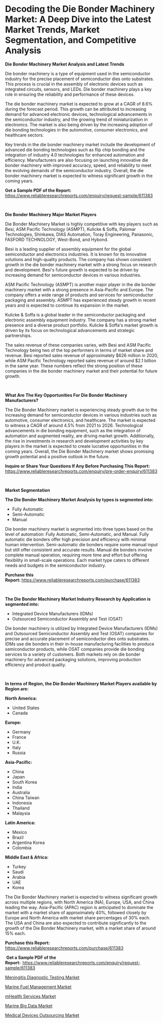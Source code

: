 <p><h1>Decoding the Die Bonder Machinery Market: A Deep Dive into the Latest Market Trends, Market Segmentation, and Competitive Analysis</h1></p><p><strong>Die Bonder Machinery Market Analysis and Latest Trends</strong></p>
<p><p>Die bonder machinery is a type of equipment used in the semiconductor industry for the precise placement of semiconductor dies onto substrates. This process is crucial in the assembly of electronic devices such as integrated circuits, sensors, and LEDs. Die bonder machinery plays a key role in ensuring the reliability and performance of these devices.</p><p>The die bonder machinery market is expected to grow at a CAGR of 8.6% during the forecast period. This growth can be attributed to increasing demand for advanced electronic devices, technological advancements in the semiconductor industry, and the growing trend of miniaturization in electronics. The market is also being driven by the increasing adoption of die bonding technologies in the automotive, consumer electronics, and healthcare sectors.</p><p>Key trends in the die bonder machinery market include the development of advanced die bonding technologies such as flip chip bonding and the integration of industry 4.0 technologies for enhanced automation and efficiency. Manufacturers are also focusing on launching innovative die bonder machinery with improved accuracy, speed, and reliability to meet the evolving demands of the semiconductor industry. Overall, the die bonder machinery market is expected to witness significant growth in the coming years.</p></p>
<p><strong>Get a Sample PDF of the Report:&nbsp;</strong> <a href="https://www.reliableresearchreports.com/enquiry/request-sample/611383">https://www.reliableresearchreports.com/enquiry/request-sample/611383</a></p>
<p>&nbsp;</p>
<p><strong>Die Bonder Machinery Major Market Players</strong></p>
<p><p>Die Bonder Machinery Market is highly competitive with key players such as Besi, ASM Pacific Technology (ASMPT), Kulicke & Soffa, Palomar Technologies, Shinkawa, DIAS Automation, Toray Engineering, Panasonic, FASFORD TECHNOLOGY, West-Bond, and Hybond.</p><p>Besi is a leading supplier of assembly equipment for the global semiconductor and electronics industries. It is known for its innovative solutions and high-quality products. The company has shown consistent growth in the die bonder machinery market with a strong focus on research and development. Besi's future growth is expected to be driven by increasing demand for semiconductor devices in various industries.</p><p>ASM Pacific Technology (ASMPT) is another major player in the die bonder machinery market with a strong presence in Asia-Pacific and Europe. The company offers a wide range of products and services for semiconductor packaging and assembly. ASMPT has experienced steady growth in recent years and is expected to continue its expansion in the market.</p><p>Kulicke & Soffa is a global leader in the semiconductor packaging and electronic assembly equipment industry. The company has a strong market presence and a diverse product portfolio. Kulicke & Soffa's market growth is driven by its focus on technological advancements and strategic partnerships.</p><p>The sales revenue of these companies varies, with Besi and ASM Pacific Technology being two of the top performers in terms of market share and revenue. Besi reported sales revenue of approximately $626 million in 2020, while ASM Pacific Technology reported sales revenue of around $2.1 billion in the same year. These numbers reflect the strong position of these companies in the die bonder machinery market and their potential for future growth.</p></p>
<p>&nbsp;</p>
<p><strong>What Are The Key Opportunities For Die Bonder Machinery Manufacturers?</strong></p>
<p><p>The Die Bonder Machinery market is experiencing steady growth due to the increasing demand for semiconductor devices in various industries such as automotive, consumer electronics, and healthcare. The market is expected to witness a CAGR of around 4.5% from 2021 to 2026. Technological advancements in die bonding equipment, such as the integration of automation and augmented reality, are driving market growth. Additionally, the rise in investments in research and development activities by key players in the market is expected to create lucrative opportunities in the coming years. Overall, the Die Bonder Machinery market shows promising growth potential and a positive outlook in the future.</p></p>
<p><strong>Inquire or Share Your Questions If Any Before Purchasing This Report:</strong> <a href="https://www.reliableresearchreports.com/enquiry/pre-order-enquiry/611383">https://www.reliableresearchreports.com/enquiry/pre-order-enquiry/611383</a></p>
<p>&nbsp;</p>
<p><strong>Market Segmentation</strong></p>
<p><strong>The Die Bonder Machinery Market Analysis by types is segmented into:</strong></p>
<p><ul><li>Fully Automatic</li><li>Semi-Automatic</li><li>Manual</li></ul></p>
<p><p>Die bonder machinery market is segmented into three types based on the level of automation: Fully Automatic, Semi-Automatic, and Manual. Fully automatic die bonders offer high precision and efficiency with minimal human intervention. Semi-automatic die bonders require some manual input but still offer consistent and accurate results. Manual die bonders involve complete manual operation, requiring more time and effort but offering flexibility in small-scale operations. Each market type caters to different needs and budgets in the semiconductor industry.</p></p>
<p><strong>Purchase this Report:&nbsp;</strong><a href="https://www.reliableresearchreports.com/purchase/611383">https://www.reliableresearchreports.com/purchase/611383</a></p>
<p>&nbsp;</p>
<p><strong>The Die Bonder Machinery Market Industry Research by Application is segmented into:</strong></p>
<p><ul><li>Integrated Device Manufacturers (IDMs)</li><li>Outsourced Semiconductor Assembly and Test (OSAT)</li></ul></p>
<p><p>Die bonder machinery is utilized by Integrated Device Manufacturers (IDMs) and Outsourced Semiconductor Assembly and Test (OSAT) companies for precise and accurate placement of semiconductor dies onto substrates. IDMs use die bonders in their in-house manufacturing facilities to produce semiconductor products, while OSAT companies provide die bonding services to a variety of customers. Both markets rely on die bonder machinery for advanced packaging solutions, improving production efficiency and product quality.</p></p>
<p>&nbsp;</p>
<p><strong>In terms of Region, the Die Bonder Machinery Market Players available by Region are:</strong></p>
<p>
    <p> <strong> North America: </strong>
        <ul>
            <li>United States</li>
            <li>Canada</li>
        </ul>
        </p> 
    <p> <strong> Europe: </strong>
        <ul>
            <li>Germany</li>
            <li>France</li>
            <li>U.K.</li>
            <li>Italy</li>
            <li>Russia</li>
        </ul>
        </p> 
    <p> <strong> Asia-Pacific: </strong>
        <ul>
            <li>China</li>
            <li>Japan</li>
            <li>South Korea</li>
            <li>India</li>
            <li>Australia</li>
            <li>China Taiwan</li>
            <li>Indonesia</li>
            <li>Thailand</li>
            <li>Malaysia</li>
        </ul>
        </p> 
    <p> <strong> Latin America: </strong>
        <ul>
            <li>Mexico</li>
            <li>Brazil</li>
            <li>Argentina Korea</li>
            <li>Colombia</li>
        </ul>
        </p> 
    <p> <strong> Middle East & Africa: </strong>
        <ul>
            <li>Turkey</li>
            <li>Saudi</li>
            <li>Arabia</li>
            <li>UAE</li>
            <li>Korea</li>
        </ul>
    </p>
    </p>
<p><p>The Die Bonder Machinery market is expected to witness significant growth across multiple regions, with North America (NA), Europe, USA, and China leading the way. Asia-Pacific (APAC) region is anticipated to dominate the market with a market share of approximately 40%, followed closely by Europe and North America with market share percentages of 30% each. The USA and China are also expected to contribute significantly to the growth of the Die Bonder Machinery market, with a market share of around 15% each.</p></p>
<p><strong>Purchase this Report: </strong><a href="https://www.reliableresearchreports.com/purchase/611383">https://www.reliableresearchreports.com/purchase/611383</a></p>
<p>&nbsp;<strong>Get a Sample PDF of the Report:&nbsp;&nbsp;</strong><a href="https://www.reliableresearchreports.com/enquiry/request-sample/611383">https://www.reliableresearchreports.com/enquiry/request-sample/611383</a></p>
<p><strong></strong></p>
<p><p><a href="https://medium.com/@anndavis1924/meningitis-diagnostic-testing-market-size-and-market-trends-complete-industry-overview-2024-to-b52ab3f357c9">Meningitis Diagnostic Testing Market</a></p><p><a href="https://medium.com/@anndavis1924/marine-fuel-management-market-size-cagr-trends-2024-2030-6195f892b9b7">Marine Fuel Management Market</a></p><p><a href="https://medium.com/@anndavis1924/mhealth-services-market-insights-into-market-cagr-market-trends-and-growth-strategies-86c4e1358e47">mHealth Services Market</a></p><p><a href="https://medium.com/@anndavis1924/marine-big-data-market-insights-into-market-cagr-market-trends-and-growth-strategies-ff44f91cae1e">Marine Big Data Market</a></p><p><a href="https://medium.com/@anndavis1924/medical-devices-outsourcing-market-size-and-market-trends-complete-industry-overview-2024-to-2031-200b68e48404">Medical Devices Outsourcing Market</a></p></p>